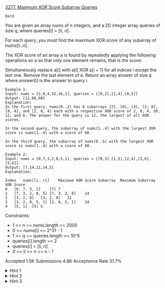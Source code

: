 [3277. Maximum XOR Score Subarray Queries](https://leetcode.com/problems/maximum-xor-score-subarray-queries/)

`Hard`

You are given an array nums of n integers, and a 2D integer array queries of size q, where queries[i] = [li, ri].

For each query, you must find the maximum XOR score of any subarray of nums[li..ri].

The XOR score of an array a is found by repeatedly applying the following operations on a so that only one element remains, that is the score:

Simultaneously replace a[i] with a[i] XOR a[i + 1] for all indices i except the last one.
Remove the last element of a.
Return an array answer of size q where answer[i] is the answer to query i.

```
Example 1:
Input: nums = [2,8,4,32,16,1], queries = [[0,2],[1,4],[0,5]]
Output: [12,60,60]
Explanation:
In the first query, nums[0..2] has 6 subarrays [2], [8], [4], [2, 8], [8, 4], and [2, 8, 4] each with a respective XOR score of 2, 8, 4, 10, 12, and 6. The answer for the query is 12, the largest of all XOR scores.

In the second query, the subarray of nums[1..4] with the largest XOR score is nums[1..4] with a score of 60.

In the third query, the subarray of nums[0..5] with the largest XOR score is nums[1..4] with a score of 60.

Example 2:
Input: nums = [0,7,3,2,8,5,1], queries = [[0,3],[1,5],[2,4],[2,6],[5,6]]
Output: [7,14,11,14,5]
Explanation:

Index	nums[li..ri]	Maximum XOR Score Subarray	Maximum Subarray XOR Score
0	[0, 7, 3, 2]	[7]	7
1	[7, 3, 2, 8, 5]	[7, 3, 2, 8]	14
2	[3, 2, 8]	[3, 2, 8]	11
3	[3, 2, 8, 5, 1]	[2, 8, 5, 1]	14
4	[5, 1]	[5]	5
```

Constraints:

- 1 <= n == nums.length <= 2000
- 0 <= nums[i] <= 2^31 - 1
- 1 <= q == queries.length <= 10^5
- queries[i].length == 2 
- queries[i] = [li, ri]
- 0 <= li <= ri <= n - 1

Accepted
1.5K
Submissions
4.8K
Acceptance Rate
31.7%

<details>
<summary>Hint 1</summary>

Precompute the XOR score of every subarray.

</details>
<details>
<summary>Hint 2</summary>

Try to find a relationship between XOR score of nums[i..j], nums[i..j + 1], nums[i..j + 2], …. Do you notice any pattern?

</details>
<details>
<summary>Hint 3</summary>

If dp[i][j] is the XOR score of subarray nums[i..j], dp[i][j] = dp[i - 1][j] XOR dp[i - 1][j + 1].

</details>